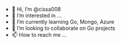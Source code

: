 - 👋 Hi, I’m @cissa008
- 👀 I’m interested in ...
- 🌱 I’m currently learning Go, Mongo, Azure
- 💞️ I’m looking to collaborate on Go projects
- 📫 How to reach me ...

<!---
cissa008/cissa008 is a ✨ special ✨ repository because its `README.md` (this file) appears on your GitHub profile.
You can click the Preview link to take a look at your changes.
--->

